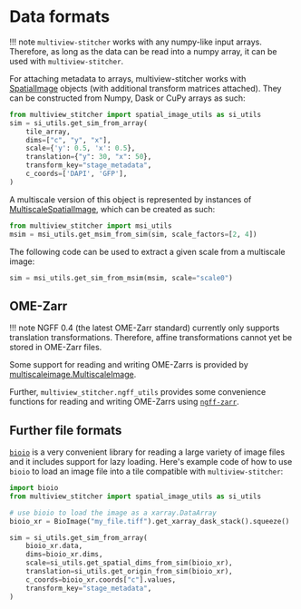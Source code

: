 # Data formats

!!! note
    `multiview-stitcher` works with any numpy-like input arrays. Therefore, as long as the data can be read into a numpy array, it can be used with `multiview-stitcher`.

For attaching metadata to arrays, multiview-stitcher works with [SpatialImage](https://github.com/spatial-image/spatial-image) objects (with additional transform matrices attached). They can be constructed from Numpy, Dask or CuPy arrays as such:

```python
from multiview_stitcher import spatial_image_utils as si_utils
sim = si_utils.get_sim_from_array(
    tile_array,
    dims=["c", "y", "x"],
    scale={'y': 0.5, 'x': 0.5},
    translation={"y": 30, "x": 50},
    transform_key="stage_metadata",
    c_coords=['DAPI', 'GFP'],
)
```

A multiscale version of this object is represented by instances of [MultiscaleSpatialImage](https://github.com/spatial-image/multiscale-spatial-image), which can be created as such:

```python
from multiview_stitcher import msi_utils
msim = msi_utils.get_msim_from_sim(sim, scale_factors=[2, 4])
```

The following code can be used to extract a given scale from a multiscale image:

```python
sim = msi_utils.get_sim_from_msim(msim, scale="scale0")
```


## OME-Zarr

!!! note
    NGFF 0.4 (the latest OME-Zarr standard) currently only supports translation transformations. Therefore, affine transformations cannot yet be stored in OME-Zarr files.

Some support for reading and writing OME-Zarrs is provided by [multiscaleimage.MultiscaleImage](https://github.com/spatial-image/multiscale-spatial-image).

Further, `multiview_stitcher.ngff_utils` provides some convenience functions for reading and writing OME-Zarrs using [`ngff-zarr`](https://github.com/thewtex/ngff-zarr).


## Further file formats

[`bioio`](https://github.com/bioio-devs/bioio) is a very convenient library for reading a large variety of image files and it includes support for lazy loading. Here's example code of how to use `bioio` to load an image file into a tile compatible with `multiview-stitcher`:

```python
import bioio
from multiview_stitcher import spatial_image_utils as si_utils

# use bioio to load the image as a xarray.DataArray
bioio_xr = BioImage("my_file.tiff").get_xarray_dask_stack().squeeze()

sim = si_utils.get_sim_from_array(
    bioio_xr.data,
    dims=bioio_xr.dims,
    scale=si_utils.get_spatial_dims_from_sim(bioio_xr),
    translation=si_utils.get_origin_from_sim(bioio_xr),
    c_coords=bioio_xr.coords["c"].values,
    transform_key="stage_metadata",
)
```
